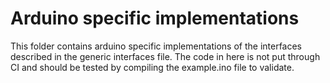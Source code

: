 # Arduino specific implementations

This folder contains arduino specific implementations of the interfaces
described in the generic interfaces file. The code in here is not put through
CI and should be tested by compiling the example.ino file to validate.
